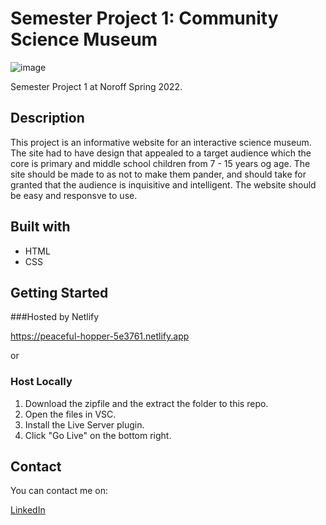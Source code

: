 # Semester Project 1: Community Science Museum

![image](https://user-images.githubusercontent.com/73695367/171677630-87e16a6e-9755-4541-86b4-b2bc9f5f5394.png)

Semester Project 1 at Noroff Spring 2022. 

## Description

This project is an informative website for an interactive science museum. The site had to have design that appealed to a target audience which the core is primary and middle school children from 7 - 15 years og age. The site should be made to as not to make them pander, and should take for granted that the audience is inquisitive and intelligent. The website should be easy and responsve to use. 

## Built with

* HTML
* CSS


## Getting Started

###Hosted by Netlify

https://peaceful-hopper-5e3761.netlify.app

or

### Host Locally

1. Download the zipfile and the extract the folder to this repo.
2. Open the files in VSC.
3. Install the Live Server plugin.
4. Click "Go Live" on the bottom right.


## Contact

You can contact me on:

[LinkedIn](https://www.linkedin.com/in/karla-mae-rabe-71b1351b5)
